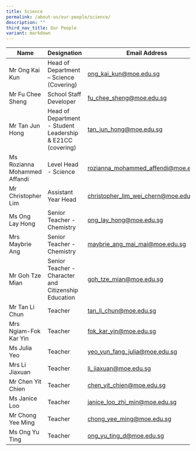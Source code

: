```yaml
---
title: Science
permalink: /about-us/our-people/science/
description: ""
third_nav_title: Our People
variant: markdown
---
```

| Name | Designation | Email Address | Contact |
|---|---|---|---|
| Mr Ong Kai Kun | Head of Department – Science (Covering) | [ong_kai_kun@moe.edu.sg](mailto:ong_kai_kun@moe.edu.sg) |  65938-132 |
| Mr Fu Chee Sheng | School Staff Developer | [fu_chee_sheng@moe.edu.sg](mailto:fu_chee_sheng@moe.edu.sg) | 65938-114  |
| Mr Tan Jun Hong| Head of Department - Student Leadership & E21CC (covering) | [tan_jun_hong@moe.edu.sg](mailto:tan_jun_hong@moe.edu.sg) | 65938-151 |
| Ms Rozianna Mohammed Affandi| Level Head - Science | [rozianna_mohammed_affendi@moe.edu.sg](mailto:rozianna_mohammed_affendi@moe.edu.sg) | 65938100-203 |
| Mr Christopher Lim | Assistant Year Head | [christopher_lim_wei_chern@moe.edu.sg](mailto:christopher_lim_wei_chern@moe.edu.sg) |  65938-135 |
| Ms Ong Lay Hong | Senior Teacher - Chemistry | [ong_lay_hong@moe.edu.sg](mailto:ong_lay_hong@moe.edu.sg) | 65938-137 |
| Mrs Maybrie Ang| Senior Teacher - Chemistry | [maybrie_ang_mai_mai@moe.edu.sg](mailto:maybrie_ang_mai_mai@moe.edu.sg) | 65938-128 |
| Mr Goh Tze Mian | Senior Teacher - Character and Citizenship Education | [goh_tze_mian@moe.edu.sg](mailto:goh_tze_mian@moe.edu.sg) | 65938-189 |
| Mr Tan Li Chun | Teacher | [tan_li_chun@moe.edu.sg](mailto:tan_li_chun@moe.edu.sg) | 65938-131 |
| Mrs Ngiam-Fok Kar Yin | Teacher | [fok_kar_yin@moe.edu.sg](mailto:fok_kar_yin@moe.edu.sg) | 65938100-189 |
| Ms Julia Yeo | Teacher | [yeo_yun_fang_julia@moe.edu.sg](mailto:yeo_yun_fang_julia@moe.edu.sg) | 65938-166 |
| Mrs Li Jiaxuan | Teacher | [li_jiaxuan@moe.edu.sg](mailto:li_jiaxuan@moe.edu.sg) | 65938-158 |
| Mr Chen Yit Chien | Teacher | [chen_yit_chien@moe.edu.sg](mailto:chen_yit_chien@moe.edu.sg) | 65938-125 |
| Ms Janice Loo | Teacher | [janice_loo_zhi_min@moe.edu.sg](mailto:janice_loo_zhi_min@moe.edu.sg) | 65938-207 |
| Mr Chong Yee Ming | Teacher | [chong_yee_ming@moe.edu.sg](mailto:chong_yee_ming@moe.edu.sg) | 65938-129 |
| Ms Ong Yu Ting | Teacher | [ong_yu_ting_d@moe.edu.sg](mailto:ong_yu_ting_d@moe.edu.sg) | 65938-132 |